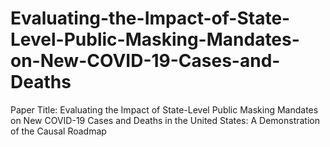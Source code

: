 # Evaluating-the-Impact-of-State-Level-Public-Masking-Mandates-on-New-COVID-19-Cases-and-Deaths
Paper Title: Evaluating the Impact of State-Level Public Masking Mandates on New COVID-19 Cases and Deaths in the United States: A Demonstration of the Causal Roadmap

